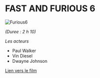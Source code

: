 # FAST AND FURIOUS 6

![Furious6](https://www.google.fr/search?q=imdb+fast+and+furious+6&source=lnms&tbm=isch&sa=X&ved=0ahUKEwiuztSqlITYAhWBJcAKHQK6DT0Q_AUICigB&biw=1600&bih=794#imgrc=lhf9BwaW0Ri9nM:)

*(Duree : 2 h 10)*

*Les acteurs*
* Paul Walker
* Vin Diesel
* Dwayne Johnson

[Lien vers le film](http://imdb.com/title/tt1905041)
